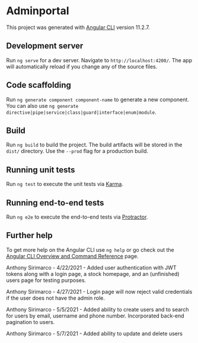 # Adminportal

This project was generated with [Angular CLI](https://github.com/angular/angular-cli) version 11.2.7.

## Development server

Run `ng serve` for a dev server. Navigate to `http://localhost:4200/`. The app will automatically reload if you change any of the source files.

## Code scaffolding

Run `ng generate component component-name` to generate a new component. You can also use `ng generate directive|pipe|service|class|guard|interface|enum|module`.

## Build

Run `ng build` to build the project. The build artifacts will be stored in the `dist/` directory. Use the `--prod` flag for a production build.

## Running unit tests

Run `ng test` to execute the unit tests via [Karma](https://karma-runner.github.io).

## Running end-to-end tests

Run `ng e2e` to execute the end-to-end tests via [Protractor](http://www.protractortest.org/).

## Further help

To get more help on the Angular CLI use `ng help` or go check out the [Angular CLI Overview and Command Reference](https://angular.io/cli) page.

Anthony Sirimarco - 4/22/2021 - Added user authentication with JWT tokens along with a login page, a stock homepage, and an (unfinished) users page for testing purposes.

Anthony Sirimarco - 4/27/2021 - Login page will now reject valid credentials if the user does not have the admin role.

Anthony Sirimarco - 5/5/2021 - Added ability to create users and to search for users by email, username and phone number. Incorporated back-end pagination to users.

Anthony Sirimarco - 5/7/2021 - Added ability to update and delete users